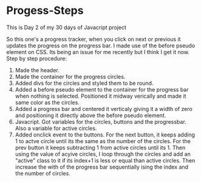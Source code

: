 # Progess-Steps
This is Day 2 of my 30 days of Javacript project

So this one's a progress tracker, when you click on next or previous it updates the progress on the progress bar.
I made use of the before pseudo element on CSS. Its being an issue for me recently but I think I get it now.
Step by step procedure:
1. Made the header.
2. Made the container for the progress circles.
3. Added divs for the circles and styled them to be round.
4. Added a before pseudo element to the container for the progress bar when nothing is selected. Positioned it midway verically and made it same color as the circles.
5. Added a progress bar and centered it verticaly giving it a width of zero and positioning it directly above the before pseudo element.
6. Javacript. Got variables for the circles, buttons and the progressbar. Also a variable for active circles.
7. Added onclick event to the buttons. For the next button, it keeps adding 1 to actve circle until its the same as the number of the circles.
For the prev button it keeps subtracting 1 from active circles until its 1.
Then using the value of acyive circles, I loop through the circles and add an "active" class to it if its index+1 is less or equal than active circles.
Then increase the with of the progress bar sequentially ising the index and the number of circles.
